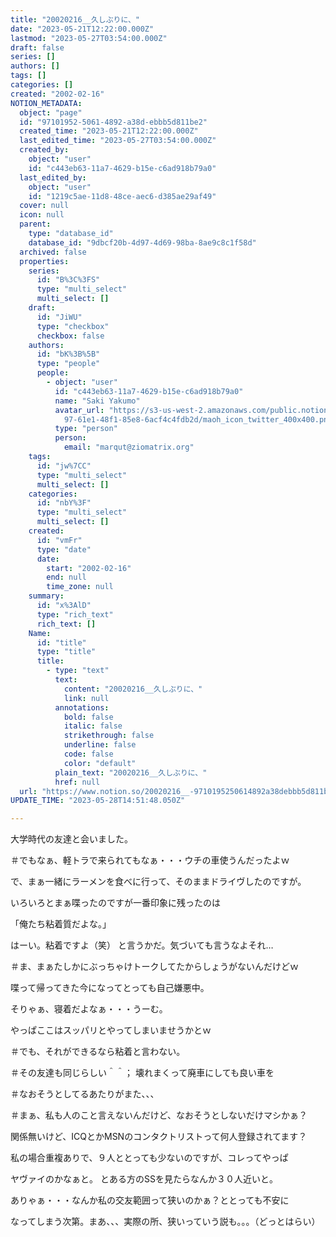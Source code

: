 ```yaml
---
title: "20020216__久しぶりに、"
date: "2023-05-21T12:22:00.000Z"
lastmod: "2023-05-27T03:54:00.000Z"
draft: false
series: []
authors: []
tags: []
categories: []
created: "2002-02-16"
NOTION_METADATA:
  object: "page"
  id: "97101952-5061-4892-a38d-ebbb5d811be2"
  created_time: "2023-05-21T12:22:00.000Z"
  last_edited_time: "2023-05-27T03:54:00.000Z"
  created_by:
    object: "user"
    id: "c443eb63-11a7-4629-b15e-c6ad918b79a0"
  last_edited_by:
    object: "user"
    id: "1219c5ae-11d8-48ce-aec6-d385ae29af49"
  cover: null
  icon: null
  parent:
    type: "database_id"
    database_id: "9dbcf20b-4d97-4d69-98ba-8ae9c8c1f58d"
  archived: false
  properties:
    series:
      id: "B%3C%3FS"
      type: "multi_select"
      multi_select: []
    draft:
      id: "JiWU"
      type: "checkbox"
      checkbox: false
    authors:
      id: "bK%3B%5B"
      type: "people"
      people:
        - object: "user"
          id: "c443eb63-11a7-4629-b15e-c6ad918b79a0"
          name: "Saki Yakumo"
          avatar_url: "https://s3-us-west-2.amazonaws.com/public.notion-static.com/3ad1c4\
            97-61e1-48f1-85e8-6acf4c4fdb2d/maoh_icon_twitter_400x400.png"
          type: "person"
          person:
            email: "marqut@ziomatrix.org"
    tags:
      id: "jw%7CC"
      type: "multi_select"
      multi_select: []
    categories:
      id: "nbY%3F"
      type: "multi_select"
      multi_select: []
    created:
      id: "vmFr"
      type: "date"
      date:
        start: "2002-02-16"
        end: null
        time_zone: null
    summary:
      id: "x%3AlD"
      type: "rich_text"
      rich_text: []
    Name:
      id: "title"
      type: "title"
      title:
        - type: "text"
          text:
            content: "20020216__久しぶりに、"
            link: null
          annotations:
            bold: false
            italic: false
            strikethrough: false
            underline: false
            code: false
            color: "default"
          plain_text: "20020216__久しぶりに、"
          href: null
  url: "https://www.notion.so/20020216__-9710195250614892a38debbb5d811be2"
UPDATE_TIME: "2023-05-28T14:51:48.050Z"

---
```

<link rel="stylesheet" href="https://cdn.jsdelivr.net/npm/katex@0.16.2/dist/katex.min.css" integrity="sha384-bYdxxUwYipFNohQlHt0bjN/LCpueqWz13HufFEV1SUatKs1cm4L6fFgCi1jT643X" crossorigin="anonymous">


大学時代の友達と会いました。


＃でもなぁ、軽トラで来られてもなぁ・・・ウチの車使うんだったよｗ


で、まぁ一緒にラーメンを食べに行って、そのままドライヴしたのですが。


いろいろとまぁ喋ったのですが一番印象に残ったのは


「俺たち粘着質だよな。」


はーい。粘着ですよ（笑） と言うかだ。気づいても言うなよそれ…


＃ま、まぁたしかにぶっちゃけトークしてたからしょうがないんだけどｗ


喋って帰ってきた今になってとっても自己嫌悪中。


そりゃぁ、寝着だよなぁ・・・うーむ。


やっぱここはスッパリとやってしまいませうかとｗ


＃でも、それができるなら粘着と言わない。


＃その友達も同じらしい＾＾； 壊れまくって廃車にしても良い車を


＃なおそうとしてるあたりがまた、、、


＃まぁ、私も人のこと言えないんだけど、なおそうとしないだけマシかぁ？


関係無いけど、ICQとかMSNのコンタクトリストって何人登録されてます？


私の場合重複ありで、９人ととっても少ないのですが、コレってやっぱ


ヤヴァイのかなぁと。 とある方のSSを見たらなんか３０人近いと。


ありゃぁ・・・なんか私の交友範囲って狭いのかぁ？ととっても不安に


なってしまう次第。まあ、、、実際の所、狭いっていう説も。。。（どっとはらい）

